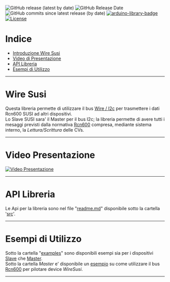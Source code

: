 ![GitHub release (latest by date)](https://img.shields.io/github/v/release/TheFidax/WireSusi)
![GitHub Release Date](https://img.shields.io/github/release-date/TheFidax/WireSusi?color=blue&label=last%20release)
![GitHub commits since latest release (by date)](https://img.shields.io/github/commits-since/TheFidax/WireSusi/latest?color=orange)
[![arduino-library-badge](https://www.ardu-badge.com/badge/WireSusi.svg)](https://www.ardu-badge.com/WireSusi)
[![License](https://img.shields.io/github/license/TheFidax/WireSusi)](#)

# Indice
* [Introduzione Wire Susi](#Wire-Susi)
* [Video di Presentazione](#Video-Presentazione)
* [API Libreria](#API-Libreria)
* [Esempi di Utilizzo](#Esempi-di-Utilizzo)

------------

# Wire Susi
Questa libreria permette di utilizzare il bus [Wire / I2c](https://it.wikipedia.org/wiki/I%C2%B2C) per trasmettere i dati Rcn600 SUSI ad altri dispositivi.</br>
Lo Slave SUSI sara' il Master per il bus I2c; la libreria permette di avere tutti i mesaggi previsti dalla normativa [Rcn600](http://www.normen.railcommunity.de/RCN-600.pdf) compresa, mediante sistema interno, la *Lettura/Scrittura* delle CVs.</br>

------------

# Video Presentazione
[![Video Presentazione](https://img.youtube.com/vi/xxxxx/0.jpg)](http://www.youtube.com/watch?v=xxxxx)

------------

# API Libreria
Le Api per la libreria sono nel file "[readme.md](https://github.com/TheFidax/WireSusi/blob/main/src/readme.md)" disponibile sotto la cartella '[src](https://github.com/TheFidax/WireSusi/tree/main/src)'.</br>

------------

# Esempi di Utilizzo
Sotto la cartella "[examples](https://github.com/TheFidax/WireSusi/tree/main/examples)" sono disponibili esempi sia per i dispositivi [Slave](https://github.com/TheFidax/WireSusi/tree/main/examples/Slave) che [Master](https://github.com/TheFidax/WireSusi/tree/main/examples/Master).</br>
Sotto la cartella *Master* e' disponibile un [esempio](https://github.com/TheFidax/WireSusi/tree/main/examples/Master/LedBuiltin_ReadWriteCVs) su come utilizzare il bus [Rcn600](https://github.com/TheFidax/Rcn600) per pilotare device *WireSusi*.</br>

------------
